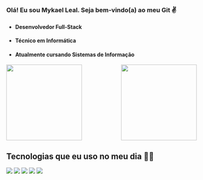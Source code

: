 ### Olá! Eu sou Mykael Leal. Seja bem-vindo(a) ao meu Git ✌️

<div>
  <ul>
     <li>
        <h4>Desenvolvedor Full-Stack</h4>
     </li>
     <li>
        <h4>Técnico em Informática</h4>
     </li>
     <li>
        <h4>Atualmente cursando Sistemas de Informação</h4>
     </li>  
  </ul>  
</div>

<div style="display: flex; justify-content: space-between">
  <a href="https://github.com/anuraghazra/github-readme-stats">
    <img height=200 src="https://github-readme-stats.vercel.app/api?username=MykaelLeal&theme=tokyonight" />
  </a>
  <a href="https://github.com/anuraghazra/convoychat">
    <img height=200 src="https://github-readme-stats.vercel.app/api/top-langs?username=MykaelLeal&layout=compact&langs_count=8&card_width=320&theme=tokyonight" />
  </a>
</div>

## Tecnologias que eu uso no meu dia 🧑‍💻

<div style="display: inline-block; justify-content: space-between" >
  <img src = "https://img.shields.io/badge/Python-3776AB?style=for-the-badge&logo=python&logoColor=white" />
  <img src = "https://img.shields.io/badge/React-20232A?style=for-the-badge&logo=react&logoColor=61DAFB" />
  <img src = "https://img.shields.io/badge/JavaScript-F7DF1E?style=for-the-badge&logo=javascript&logoColor=black" />
  <img src = "https://img.shields.io/badge/Node.js-43853D?style=for-the-badge&logo=node.js&logoColor=white" />
  <img src = "https://img.shields.io/badge/MongoDB-4EA94B?style=for-the-badge&logo=mongodb&logoColor=white" />
</div>







 
